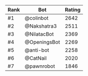 Rank|Bot|Rating
---|---|---
#1|@colinbot|2642
#2|@Nakshatra3|2511
#3|@NilatacBot|2369
#4|@OpeningsBot|2269
#5|@anti-bot|2258
#6|@CatNail|2020
#7|@pawnrobot|1846

